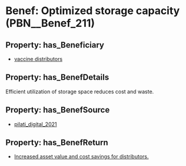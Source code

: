 # Benef: __Optimized storage capacity__ (PBN__Benef_211)

## Property: has_Beneficiary

* [vaccine distributors](../Stakeholder/PBN__Stakeholder_119)

## Property: has_BenefDetails

Efficient utilization of storage space reduces cost and waste.

## Property: has_BenefSource

* [pilati_digital_2021](../Article/PBN__Article_47)

## Property: has_BenefReturn

* [Increased asset value and cost savings for distributors.](../BenefReturn/PBN__BenefReturn_218)

